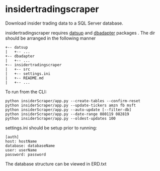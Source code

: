 # insidertradingscraper


Download insider trading data to a SQL Server database. 


insidertradingscraper requires [datsup](https://github.com/trietnguyenjhu/datsup) and [dbadapter](https://github.com/trietnguyenjhu/dbadapter) packages . The dir should be arranged in the following manner


    +-- datsup
    |   +-- ...
    +-- dbadapter
    |   +-- ...
    +-- insidertradingscraper
    |   +-- src
    |   +-- settings.ini
    |   +-- README.md
    |   +-- ...


To run from the CLI:

    python insiderScraper/app.py --create-tables --confirm-reset
    python insiderScraper/app.py --update-tickers amzn fb msft
    python insiderScraper/app.py --auto-update [--filter-db]
    python insiderScraper/app.py --date-range 080119 082819
    python insiderScraper/app.py --oldest-updates 100


settings.ini should be setup prior to running: 

    [auth]
    host: hostName
    database: databaseName 
    user: userName
    password: password

The database structure can be viewed in ERD.txt
